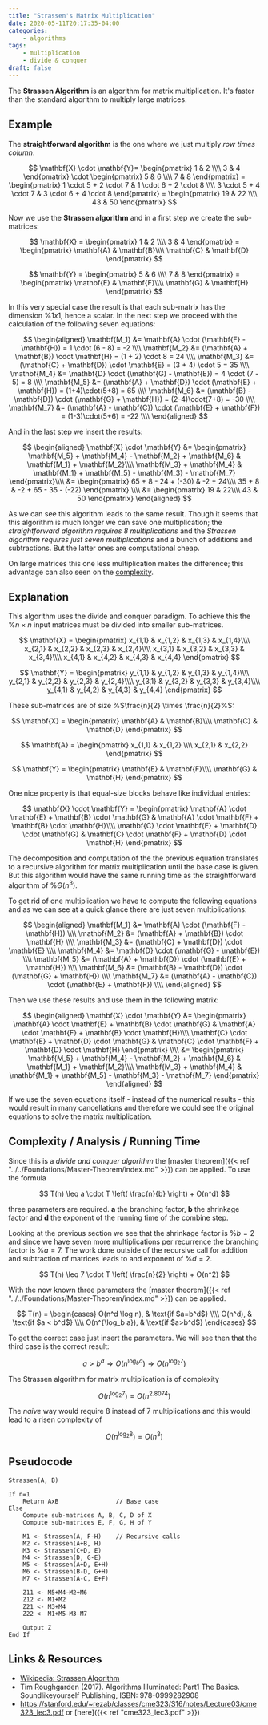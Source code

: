 ```yaml
---
title: "Strassen's Matrix Multiplication"
date: 2020-05-11T20:17:35-04:00
categories:
    - algorithms
tags:
    - multiplication
    - divide & conquer
draft: false
---
```

 
The **Strassen Algorithm** is an algorithm for matrix multiplication. It's faster than the standard algorithm to multiply large matrices. 

## Example

The **straightforward algorithm** is the one where we just multiply _row times column_.

$$
\mathbf{X} \cdot \mathbf{Y}= 
\begin{pmatrix}
1 & 2 \\\\
3 & 4
\end{pmatrix} \cdot
\begin{pmatrix}
5 & 6 \\\\
7 & 8
\end{pmatrix} = 
\begin{pmatrix}
1 \cdot 5 + 2 \cdot 7 & 1 \cdot 6 + 2 \cdot 8  \\\\
3 \cdot 5 + 4 \cdot 7 & 3 \cdot 6 + 4 \cdot 8
\end{pmatrix} = 
\begin{pmatrix}
19 & 22 \\\\
43 & 50
\end{pmatrix}
$$

Now we use the **Strassen algorithm** and in a first step we create the sub-matrices:

$$
\mathbf{X} = 
\begin{pmatrix}
1 & 2 \\\\
3 & 4
\end{pmatrix} =
\begin{pmatrix}
\mathbf{A} & \mathbf{B}\\\\
\mathbf{C} & \mathbf{D}
\end{pmatrix}
$$

$$
\mathbf{Y} =
\begin{pmatrix}
5 & 6 \\\\
7 & 8
\end{pmatrix} =
\begin{pmatrix}
\mathbf{E} & \mathbf{F}\\\\
\mathbf{G} & \mathbf{H}
\end{pmatrix}
$$

In this very special case the result is that each sub-matrix has the dimension %$1x1%$, hence a scalar. In the next step we proceed with the calculation of the following seven equations:

$$
\begin{aligned}
\mathbf{M_1} &= \mathbf{A} \cdot (\mathbf{F} - \mathbf{H}) = 1 \cdot (6 - 8) = -2 \\\\
\mathbf{M_2} &= (\mathbf{A} + \mathbf{B}) \cdot \mathbf{H} = (1 + 2) \cdot 8 = 24 \\\\
\mathbf{M_3} &= (\mathbf{C} + \mathbf{D}) \cdot \mathbf{E} = (3 + 4) \cdot 5 = 35 \\\\
\mathbf{M_4} &= \mathbf{D} \cdot (\mathbf{G} - \mathbf{E}) = 4 \cdot (7 - 5) = 8 \\\\
\mathbf{M_5} &= (\mathbf{A} + \mathbf{D}) \cdot (\mathbf{E} + \mathbf{H}) = (1+4)\cdot(5+8) = 65 \\\\
\mathbf{M_6} &= (\mathbf{B} - \mathbf{D}) \cdot (\mathbf{G} + \mathbf{H}) = (2-4)\cdot(7+8) = -30 \\\\
\mathbf{M_7} &= (\mathbf{A} - \mathbf{C}) \cdot (\mathbf{E} + \mathbf{F}) = (1-3)\cdot(5+6) = -22 \\\\
\end{aligned}
$$

And in the last step we insert the results:

$$
\begin{aligned}
\mathbf{X} \cdot \mathbf{Y} &=
\begin{pmatrix}
\mathbf{M_5} + \mathbf{M_4} - \mathbf{M_2} + \mathbf{M_6} & \mathbf{M_1} + \mathbf{M_2}\\\\
\mathbf{M_3} + \mathbf{M_4} & \mathbf{M_1} + \mathbf{M_5} - \mathbf{M_3} - \mathbf{M_7}
\end{pmatrix}\\\\
&= 
\begin{pmatrix}
65 + 8 - 24 + (-30) & -2 + 24\\\\
35 + 8 & -2 + 65 - 35 - (-22)
\end{pmatrix} \\\\
&=
\begin{pmatrix}
19 & 22\\\\
43 & 50
\end{pmatrix}
\end{aligned}
$$

As we can see this algorithm leads to the same result. Though it seems that this algorithm is much longer we can save one multiplication; the _straightforward algorithm requires 8 multiplications_ and the _Strassen algorithm requires just seven multiplications_ and a bunch of additions and subtractions. But the latter ones are computational cheap.

On large matrices this one less multiplication makes the difference; this advantage can also seen on the [complexity](#complexity--analysis--running-time).

## Explanation

This algorithm uses the divide and conquer paradigm. To achieve this the %$n\times n%$ input matrices must be divided into smaller sub-matrices.

$$
\mathbf{X} =
\begin{pmatrix}
x_{1,1} & x_{1,2} & x_{1,3} & x_{1,4}\\\\
x_{2,1} & x_{2,2} & x_{2,3} & x_{2,4}\\\\
x_{3,1} & x_{3,2} & x_{3,3} & x_{3,4}\\\\
x_{4,1} & x_{4,2} & x_{4,3} & x_{4,4}
\end{pmatrix}
$$

$$
\mathbf{Y} =
\begin{pmatrix}
y_{1,1} & y_{1,2} & y_{1,3} & y_{1,4}\\\\
y_{2,1} & y_{2,2} & y_{2,3} & y_{2,4}\\\\
y_{3,1} & y_{3,2} & y_{3,3} & y_{3,4}\\\\
y_{4,1} & y_{4,2} & y_{4,3} & y_{4,4}
\end{pmatrix}
$$

These sub-matrices are of size %$\frac{n}{2} \times \frac{n}{2}%$:

$$
\mathbf{X} =
\begin{pmatrix}
\mathbf{A} & \mathbf{B}\\\\
\mathbf{C} & \mathbf{D}
\end{pmatrix}
$$

$$
\mathbf{A} =
\begin{pmatrix}
x_{1,1} & x_{1,2} \\\\
x_{2,1} & x_{2,2}
\end{pmatrix}
$$

$$
\mathbf{Y} =
\begin{pmatrix}
\mathbf{E} & \mathbf{F}\\\\
\mathbf{G} & \mathbf{H}
\end{pmatrix}
$$

One nice property is that equal-size blocks behave like individual entries:

$$
\mathbf{X} \cdot \mathbf{Y} =
\begin{pmatrix}
\mathbf{A} \cdot \mathbf{E} + \mathbf{B} \cdot \mathbf{G} & \mathbf{A} \cdot \mathbf{F} + \mathbf{B} \cdot \mathbf{H}\\\\
\mathbf{C} \cdot \mathbf{E} + \mathbf{D} \cdot \mathbf{G} & \mathbf{C} \cdot \mathbf{F} + \mathbf{D} \cdot \mathbf{H}
\end{pmatrix}
$$

The decomposition and computation of the the previous equation translates to a recursive algorithm for matrix multiplication until the base case is given. But this algorithm would have the same running time as the straightforward algorithm of %$\Theta(n^3)%$.

To get rid of one multiplication we have to compute the following equations and as we can see at a quick glance there are just seven multiplications: 

$$
\begin{aligned}
\mathbf{M_1} &= \mathbf{A} \cdot (\mathbf{F} - \mathbf{H}) \\\\
\mathbf{M_2} &= (\mathbf{A} + \mathbf{B}) \cdot \mathbf{H} \\\\
\mathbf{M_3} &= (\mathbf{C} + \mathbf{D}) \cdot \mathbf{E} \\\\
\mathbf{M_4} &= \mathbf{D} \cdot (\mathbf{G} - \mathbf{E}) \\\\
\mathbf{M_5} &= (\mathbf{A} + \mathbf{D}) \cdot (\mathbf{E} + \mathbf{H}) \\\\
\mathbf{M_6} &= (\mathbf{B} - \mathbf{D}) \cdot (\mathbf{G} + \mathbf{H}) \\\\
\mathbf{M_7} &= (\mathbf{A} - \mathbf{C}) \cdot (\mathbf{E} + \mathbf{F}) \\\\
\end{aligned}
$$

Then we use these results and use them in the following matrix: 

$$
\begin{aligned}
\mathbf{X} \cdot \mathbf{Y}
&=
\begin{pmatrix}
\mathbf{A} \cdot \mathbf{E} + \mathbf{B} \cdot \mathbf{G} & \mathbf{A} \cdot \mathbf{F} + \mathbf{B} \cdot \mathbf{H}\\\\
\mathbf{C} \cdot \mathbf{E} + \mathbf{D} \cdot \mathbf{G} & \mathbf{C} \cdot \mathbf{F} + \mathbf{D} \cdot \mathbf{H}
\end{pmatrix} \\\\
&=
\begin{pmatrix}
\mathbf{M_5} + \mathbf{M_4} - \mathbf{M_2} + \mathbf{M_6} & \mathbf{M_1} + \mathbf{M_2}\\\\
\mathbf{M_3} + \mathbf{M_4} & \mathbf{M_1} + \mathbf{M_5} - \mathbf{M_3} - \mathbf{M_7}
\end{pmatrix}
\end{aligned}
$$

If we use the seven equations itself - instead of the numerical results - this would result in many cancellations and therefore we could see the original equations to solve the matrix multiplication.

## Complexity / Analysis / Running Time

Since this is a _divide and conquer algorithm_ the [master theorem]({{< ref "../../Foundations/Master-Theorem/index.md" >}}) can be applied. To use the formula 

$$
T(n) \leq a \cdot T \left( \frac{n}{b} \right) + O(n^d)
$$

three parameters are required. **a** the branching factor, **b** the shrinkage factor and **d** the exponent of the running time of the combine step.

Looking at the previous section we see that the shrinkage factor is %$b=2%$ and since we have seven more multiplications per recurrence the branching factor is %$a=7%$. The work done outside of the recursive call for addition and subtraction of matrices leads to and exponent of %$d=2%$.

$$
T(n) \leq 7 \cdot T \left( \frac{n}{2} \right) + O(n^2)
$$

With the now known three parameters the [master theorem]({{< ref "../../Foundations/Master-Theorem/index.md" >}}) can be applied. 

$$
T(n) =
\begin{cases}
O(n^d \log n),  & \text{if $a=b^d$} \\\\
O(n^d), & \text{if $a < b^d$} \\\\
O(n^{\log_b a}),  & \text{if $a>b^d$}
\end{cases}
$$

To get the correct case just insert the parameters. We will see then that the third case is the correct result:

$$ a>b^d \Rightarrow O(n^{\log_b a}) \Longrightarrow O(n^{\log_2 7}) $$

The Strassen algorithm for matrix multiplication is of complexity 

$$O(n^{\log_2 7})=O(n^{2.8074})$$

The _naive_ way would require 8 instead of 7 multiplications and this would lead to a risen complexity of 

$$O(n^{\log_2 8})=O(n^3)$$

## Pseudocode

```plaintext
Strassen(A, B)

If n=1  
    Return AxB                // Base case              
Else
    Compute sub-matrices A, B, C, D of X
    Compute sub-matrices E, F, G, H of Y

    M1 <- Strassen(A, F-H)    // Recursive calls
    M2 <- Strassen(A+B, H)
    M3 <- Strassen(C+D, E)
    M4 <- Strassen(D, G-E)
    M5 <- Strassen(A+D, E+H)
    M6 <- Strassen(B-D, G+H)
    M7 <- Strassen(A-C, E+F)

    Z11 <- M5+M4−M2+M6
    Z12 <- M1+M2
    Z21 <- M3+M4
    Z22 <- M1+M5−M3−M7

    Output Z
End If
```

<!--
## Implementation
-->

## Links & Resources

- [Wikipedia: Strassen Algorithm](https://en.wikipedia.org/wiki/Strassen_algorithm)
- Tim Roughgarden (2017). Algorithms Illuminated: Part1 The Basics. Soundlikeyourself Publishing, ISBN: 978-0999282908
- https://stanford.edu/~rezab/classes/cme323/S16/notes/Lecture03/cme323_lec3.pdf or [here]({{< ref "cme323_lec3.pdf" >}})